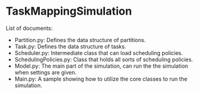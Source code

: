 # TaskMappingSimulation
List of documents:

- Partition.py:           Defines the data structure of partitions.
- Task.py:                Defines the data structure of tasks.
- Scheduler.py:           Intermediate class that can load scheduling policies.
- SchedulingPolicies.py:  Class that holds all sorts of scheduling policies.
- Model.py:               The main part of the simulation, can run the the simulation when settings are given.
- Main.py:                A sample showing how to utilize the core classes to run the simulation.

